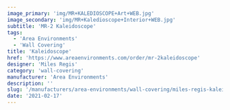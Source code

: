 ```yaml
---
image_primary: 'img/MR+KALEDIOSCOPE+Art+WEB.jpg'
image_secondary: 'img/MR+Kaledioscope+Interior+WEB.jpg'
subtitle: 'MR-2 Kaleidoscope'
tags:
  - 'Area Environments'
  - 'Wall Covering'
title: 'Kaleidoscope'
href: 'https://www.areaenvironments.com/order/mr-2kaleidoscope'
designer: 'Miles Regis'
category: 'wall-covering'
manufacturer: 'Area Environments'
description: ''
slug: '/manufacturers/area-environments/wall-covering/miles-regis-kaleidoscope'
date: '2021-02-17'
---
```

